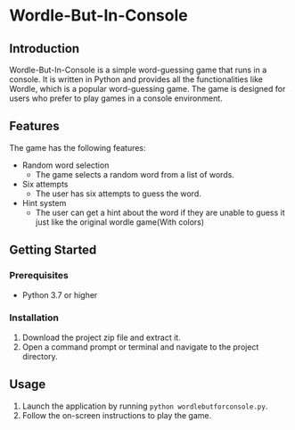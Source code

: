 # Wordle-But-In-Console

## Introduction
Wordle-But-In-Console is a simple word-guessing game that runs in a console. 
It is written in Python and provides all the functionalities like Wordle, which is a popular word-guessing game. 
The game is designed for users who prefer to play games in a console environment.

## Features
The game has the following features:
* Random word selection
    * The game selects a random word from a list of words.
* Six attempts
    * The user has six attempts to guess the word.
* Hint system
    * The user can get a hint about the word if they are unable to guess it just like the original wordle game(With colors)

## Getting Started
### Prerequisites
* Python 3.7 or higher

### Installation
1. Download the project zip file and extract it.
2. Open a command prompt or terminal and navigate to the project directory.

## Usage
1. Launch the application by running `python wordlebutforconsole.py`.
2. Follow the on-screen instructions to play the game.
